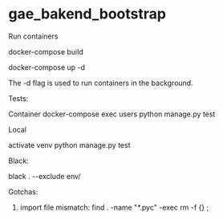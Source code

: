 # gae_bakend_bootstrap


Run containers

docker-compose build

docker-compose up -d

The -d flag is used to run containers in the background.

Tests:

Container
docker-compose exec users python manage.py test

Local

activate venv
python manage.py test


Black:

black . --exclude env/

Gotchas:

1. import file mismatch:
find . -name "*.pyc" -exec rm -f {} \;
